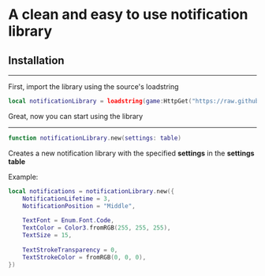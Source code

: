# A clean and easy to use notification library
## Installation 

---

First, import the library using the source's loadstring

```lua
local notificationLibrary = loadstring(game:HttpGet("https://raw.githubusercontent.com/xaxaxaxaxaxaxaxaxa/Libraries/main/Notifications/source.lua"))();
```

Great, now you can start using the library

---

```lua
function notificationLibrary.new(settings: table)
```

Creates a new notification library with the specified **settings** in the **settings table**

Example:

```lua
local notifications = notificationLibrary.new({            
    NotificationLifetime = 3, 
    NotificationPosition = "Middle",
    
    TextFont = Enum.Font.Code,
    TextColor = Color3.fromRGB(255, 255, 255),
    TextSize = 15,
    
    TextStrokeTransparency = 0, 
    TextStrokeColor = fromRGB(0, 0, 0),
})
```
